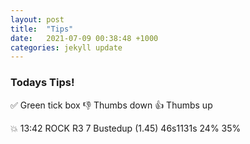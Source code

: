 ```yaml
---
layout: post
title:  "Tips"
date:   2021-07-09 00:38:48 +1000
categories: jekyll update
---
```


### Todays Tips!

:white_check_mark: Green tick box
:-1: Thumbs down
:+1: Thumbs up

:boom: 13:42  ROCK  R3  7 Bustedup  (1.45) 46s1131s 24% 35%